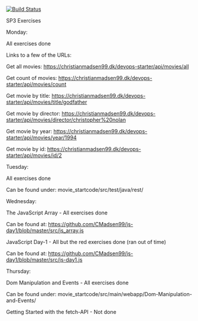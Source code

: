 [![Build Status](https://travis-ci.com/CMadsen99/movie_startcode.svg?branch=master)](https://travis-ci.com/CMadsen99/movie_startcode)

SP3 Exercises


Monday:

All exercises done

Links to a few of the URLs:

Get all movies: https://christianmadsen99.dk/devops-starter/api/movies/all

Get count of movies: https://christianmadsen99.dk/devops-starter/api/movies/count

Get movie by title: https://christianmadsen99.dk/devops-starter/api/movies/title/godfather

Get movie by director: https://christianmadsen99.dk/devops-starter/api/movies/director/christopher%20nolan

Get movie by year: https://christianmadsen99.dk/devops-starter/api/movies/year/1994

Get movie by id: https://christianmadsen99.dk/devops-starter/api/movies/id/2


Tuesday:

All exercises done

Can be found under: movie_startcode/src/test/java/rest/


Wednesday:

The JavaScript Array - All exercises done

Can be found at: https://github.com/CMadsen99/js-day1/blob/master/src/js_array.js

JavaScript Day-1 - All but the red exercises done (ran out of time)

Can be found at: https://github.com/CMadsen99/js-day1/blob/master/src/js-day1.js


Thursday:

Dom Manipulation and Events - All exercises done

Can be found under: movie_startcode/src/main/webapp/Dom-Manipulation-and-Events/

Getting Started with the fetch-API - Not done
